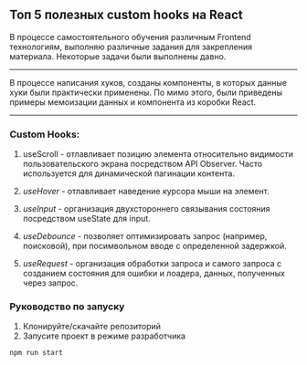 ## Топ 5 полезных custom hooks на React
В процессе самостоятельного обучения различным Frontend технологиям, выполняю различные задания для закрепления материала.
Некоторые задачи были выполнены давно.
____

В процессе написания хуков, созданы компоненты, в которых данные хуки были практически применены.
По мимо этого, были приведены примеры мемоизации данных и компонента из коробки React.

____
### Custom Hooks:
1. useScroll - отлавливает позицию элемента относительно видимости пользовательского экрана посредством API Observer.
Часто используется для динамической пагинации контента.

2. *useHover* - отлавливает наведение курсора мыши на элемент.

3. *useInput* - организация двухстороннего связывания состояния посредством useState для input.

4. *useDebounce* - позволяет оптимизировать запрос (например, поисковой), при посимвольном вводе с определенной задержкой.

5. *useRequest* - организация обработки запроса и самого запроса с созданием состояния для ошибки и лоадера, данных, полученных через запрос.


### Руководство по запуску
1. Клонируйте/скачайте репозиторий
2. Запусите проект в режиме разработчика
```
npm run start
```
